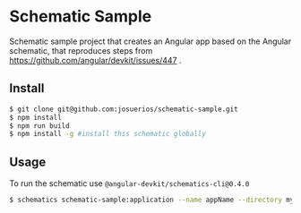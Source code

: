 # Schematic Sample

Schematic sample project that creates an Angular app based on the Angular schematic, that reproduces steps from https://github.com/angular/devkit/issues/447 .

## Install

```bash
$ git clone git@github.com:josuerios/schematic-sample.git
$ npm install
$ npm run build
$ npm install -g #install this schematic globally
```

## Usage

To run the schematic use `@angular-devkit/schematics-cli@0.4.0`

```bash
$ schematics schematic-sample:application --name appName --directory myDir
```
